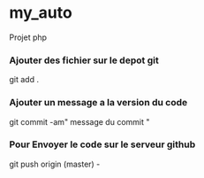 # my_auto
Projet php


### Ajouter des fichier sur le depot git
git add .

### Ajouter un message a la version du code
git commit -am" message du commit "

### Pour Envoyer le code sur le serveur github
git push origin (master) -